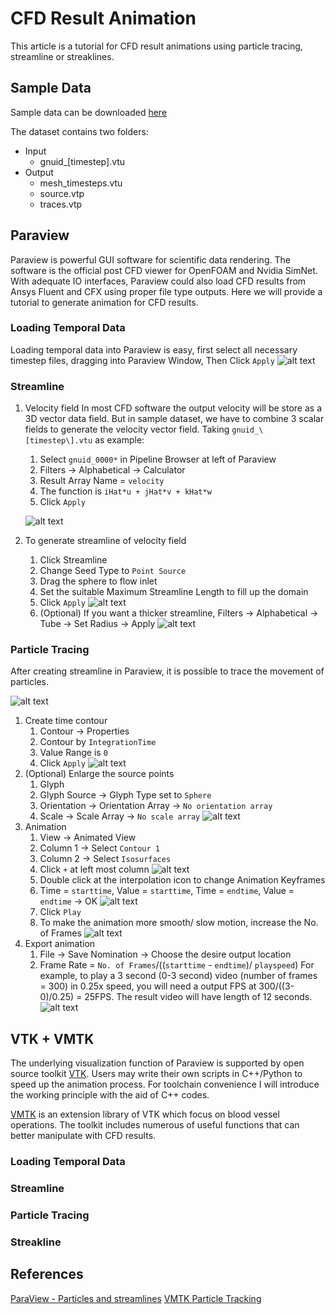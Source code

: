 # CFD Result Animation

This article is a tutorial for CFD result animations using particle tracing, streamline or streaklines.

## Sample Data
Sample data can be downloaded [here](https://s3.amazonaws.com/data-orbx/particle_tracing_data.zip)

The dataset contains two folders:
- Input
	- gnuid_\[timestep\].vtu
- Output
	- mesh_timesteps.vtu
	- source.vtp
	- traces.vtp

## Paraview
Paraview is powerful GUI software for scientific data rendering. The software is the official post CFD viewer for OpenFOAM and Nvidia SimNet. With adequate IO interfaces, Paraview could also load CFD results from Ansys Fluent and CFX using proper file type outputs. Here we will provide a tutorial to generate animation for CFD results.

### Loading Temporal Data
Loading temporal data into Paraview is easy, first select all necessary timestep files, dragging into Paraview Window, Then Click `Apply`
![alt text](./imgs/LoadTemporalData.png "Load temporal data")

### Streamline
1. Velocity field
	In most CFD software the output velocity  will be store as a 3D vector data field. But in sample dataset, we have to combine 3 scalar fields to generate the velocity vector field. Taking `gnuid_\[timestep\].vtu` as example:
	1. Select `gnuid_0000*` in Pipeline Browser at left of Paraview
	2. Filters -> Alphabetical -> Calculator
	3. Result Array Name = 	`velocity`
	4. The function is `iHat*u + jHat*v + kHat*w`
	5. Click `Apply`

	![alt text](./imgs/SaclarToVector.png "Scalar to vector")
2. To generate streamline of velocity field
	1. Click Streamline
	2. Change Seed Type to `Point Source`
	3. Drag the sphere to flow inlet
	4. Set the suitable Maximum Streamline Length to fill up the domain
	5. Click `Apply`
	![alt text](./imgs/Streamline.png "Streamline")
	3. (Optional) If you want a thicker streamline, Filters -> Alphabetical -> Tube -> Set Radius -> Apply
	![alt text](./imgs/Streamline2.png "Streamline")

### Particle Tracing
After creating streamline in Paraview, it is possible to trace the movement of particles.

![alt text](./imgs/gnuid.gif "Animation Output")

1. Create time contour
	1. Contour -> Properties
	2. Contour by `IntegrationTime`
	2. Value Range is `0`
	3. Click `Apply`
	![alt text](./imgs/Contour.png "Contour")
2. (Optional) Enlarge the source points
	1. Glyph 
	2. Glyph Source -> Glyph Type set to `Sphere`
	2. Orientation -> Orientation Array -> `No orientation array`
	2. Scale -> Scale Array -> `No scale array`
	![alt text](./imgs/Glyph.png "Glyph")
3. Animation 
	1. View -> Animated View
	2. Column 1 -> Select `Contour 1`
	3. Column 2 -> Select `Isosurfaces`
	4. Click `+` at left most column
	![alt text](./imgs/AnimationView.png "AnimationView")
	4. Double click at the interpolation icon to change Animation Keyframes
	4. Time = `starttime`, Value = `starttime`, Time = `endtime`, Value = `endtime` -> OK
	![alt text](./imgs/KeyFrame.png "KeyFrame")
	4. Click `Play`
	4. To make the animation more smooth/ slow motion, increase the No. of Frames 
	![alt text](./imgs/NumberOfFrames.png "NumberOfFrames")
4. Export animation
	1. File -> Save Nomination -> Choose the desire output location
	2. Frame Rate = `No. of Frames`/((`starttime` - `endtime`)/ `playspeed`) 
	For example, to play a 3 second (0-3 second) video (number of frames = 300) in 0.25x speed, you will need a output FPS at 300/((3-0)/0.25) = 25FPS. The result video will have length of 12 seconds.
	![alt text](./imgs/SaveAnimation.png "SaveAnimation")

## VTK + VMTK
The underlying visualization function of Paraview is supported by open source toolkit [VTK](https://vtk.org/). Users may write their own scripts in C++/Python to speed up the animation process. For toolchain convenience I will introduce the working principle with the aid of C++ codes. 

[VMTK](http://www.vmtk.org/index.html) is an extension library of VTK which focus on blood vessel operations. The toolkit includes numerous of useful functions that can better manipulate with CFD results. 

### Loading Temporal Data

### Streamline

### Particle Tracing

### Streakline

## References
[ParaView - Particles and streamlines](https://www.youtube.com/watch?v=Dk91aLVpwXc&ab_channel=CFDFEASERVICE)
[VMTK Particle Tracking](http://www.vmtk.org/tutorials/ParticleTracing.html)